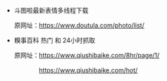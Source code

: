 - 斗图啦最新表情多线程下载

    原网址：https://www.doutula.com/photo/list/

- 糗事百科 热门 和 24小时抓取

    原网址：https://www.qiushibaike.com/8hr/page/1/

    　　　　https://www.qiushibaike.com/hot/

